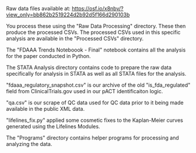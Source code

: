 Raw data files available at: https://osf.io/x8nbv/?view_only=bb862b2519224d2b92d5f166d290103b

You process these using the "Raw Data Processing" directory. These then produce the processed CSVs. The processed CSVs used in this specific analysis are available in the "Processed CSVs" directory.

The "FDAAA Trends Noteboook - Final" notebook contains all the analysis for the paper conducted in Python.

The STATA Analysis directory contains code to prepare the raw data specifically for analysis in STATA as well as all STATA files for the analysis.

"fdaaa_regulatory_snapshot.csv" is our archive of the old "is_fda_regulated" field from ClinicalTrials.gov used in our pACT identificaiton logic.

"qa.csv" is our scrape of QC data used for QC data prior to it being made available in the public XML data.

"lifelines_fix.py" applied some cosmetic fixes to the Kaplan-Meier curves generated using the Lifelines Modules.

The "Programs" directory contains helper programs for processing and analyzing the data.
